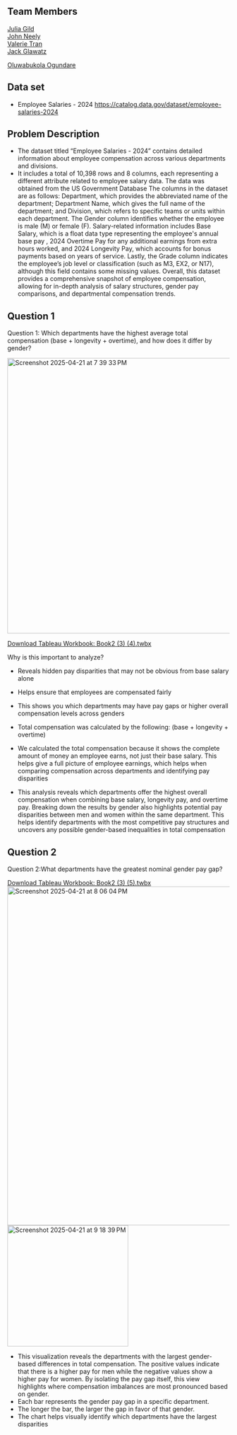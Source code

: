 
## Team Members
[Julia Gild](https://github.com/JuliaGild)  
[John Neely](https://github.com/NeelyJohn)  
[Valerie Tran](https://github.com/vvt15)  
[Jack Glawatz](https://github.com/jackglawatz) 

[Oluwabukola Ogundare](https://github.com/RachaelOgundare)


## Data set
- Employee Salaries - 2024
https://catalog.data.gov/dataset/employee-salaries-2024

## Problem Description
- The dataset titled “Employee Salaries - 2024” contains detailed information about employee compensation across various departments and divisions.
-  It includes a total of 10,398 rows and 8 columns, each representing a different attribute related to employee salary data. The data was obtained from the US Government Database The columns in the dataset are as follows: Department, which provides the abbreviated name of the department; Department Name, which gives the full name of the department; and Division, which refers to specific teams or units within each department. The Gender column identifies whether the employee is male (M) or female (F). Salary-related information includes Base Salary, which is a float data type representing the employee's annual base pay , 2024 Overtime Pay for any additional earnings from extra hours worked, and 2024 Longevity Pay, which accounts for bonus payments based on years of service. Lastly, the Grade column indicates the employee’s job level or classification (such as M3, EX2, or N17), although this field contains some missing values. Overall, this dataset provides a comprehensive snapshot of employee compensation, allowing for in-depth analysis of salary structures, gender pay comparisons, and departmental compensation trends.



## Question 1
Question 1: Which departments have the highest average total compensation (base + longevity + overtime), and how does it differ by gender?

<img width="623" alt="Screenshot 2025-04-21 at 7 39 33 PM" src="https://github.com/user-attachments/assets/9f10b8ae-3376-45b2-8659-7e979c0b7515" />

[Download Tableau Workbook: Book2 (3) (4).twbx](./Book2%20(3)%20(4).twbx)

Why is this important to analyze?
- Reveals hidden pay disparities that may not be obvious from base salary alone
- Helps ensure that employees are compensated fairly
  
- This shows you which departments may have pay gaps or higher overall compensation levels across genders
- Total compensation was calculated by the following: (base + longevity + overtime)
- We calculated the total compensation because it shows the complete amount of money an employee earns, not just their base salary. This helps give a full picture of employee earnings, which helps when comparing compensation across departments and identifying pay disparities
- This analysis reveals which departments offer the highest overall compensation when combining base salary, longevity pay, and overtime pay. Breaking down the results by gender also highlights potential pay disparities between men and women within the same department. This helps identify departments with the most competitive pay structures and uncovers any possible gender-based inequalities in total compensation


## Question 2
Question 2:What departments have the greatest nominal gender pay gap?

[Download Tableau Workbook: Book2 (3) (5).twbx](./Book2%20(3)%20(5).twbx)
<img width="766" alt="Screenshot 2025-04-21 at 8 06 04 PM" src="https://github.com/user-attachments/assets/22918617-ad07-45e0-81ec-9ac67f3c5a5d" />
<img width="274" alt="Screenshot 2025-04-21 at 9 18 39 PM" src="https://github.com/user-attachments/assets/177c90c2-135f-4a65-87f4-b3e363ca6fad" />

- This visualization reveals the departments with the largest gender-based differences in total compensation. The positive values indicate that there is a higher pay for men while the negative values show a higher pay for women. By isolating the pay gap itself, this view highlights where compensation imbalances are most pronounced based on gender.
- Each bar represents the gender pay gap in a specific department.
- The longer the bar, the larger the gap in favor of that gender.
- The chart helps visually identify which departments have the largest disparities

